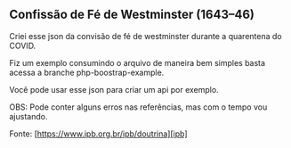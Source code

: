 ## Confissão de Fé de Westminster (1643–46)

Criei esse json da convisão de fé de westminster durante a quarentena do COVID.
 
Fiz um exemplo consumindo o arquivo de maneira bem simples basta acessa a branche php-boostrap-example.
 
Você pode usar esse json para criar um api por exemplo.
 
OBS: Pode conter alguns erros nas referências, mas com o tempo vou ajustando.

Fonte: [https://www.ipb.org.br/ipb/doutrina][ipb]

[ipb]: https://www.ipb.org.br/ipb/doutrina